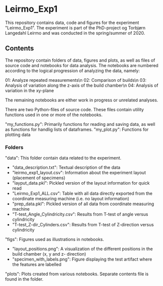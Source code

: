 # Leirmo_Exp1
This repository contains data, code and figures for the experiment "Leirmo_Exp1".
The experiment is part of the PhD-project og Torbjørn Langedahl Leirmo and was conducted in the spring/summer of 2020.


## Contents
The repository contain folders of data, figures and plots, as  well as files of source code and notebooks for data analysis.
The notebooks are numbered according to the logical progression of analyzing the data, namely:

01: Analyze repeated measurements\n
02: Comparison of builds\n
03: Analysis of variation along the z-axis of the build chamber\n
04: Analysis of variation in the xy-plane

The remaining notebooks are either work in progress or unrelated analyses.

There are two Python-files of source code. These files contain utility functions used in one or more of the notebooks.

"my_functions.py": Primarily functions for reading and saving data, as well as functions for handlig lists of dataframes.
"my_plot.py": Functions for plotting data


### Folders
"data": This folder contain data related to the experiment.
 - "data_description.txt": Textual description of the data
 - "leirmo_exp1_layout.csv": Information about the experiment layout (placement of specimens)
 - "layput_data.pkl": Pickled version of the layout information for quick read
 - "Leirmo_Exp1_ALL.csv": Table with all data directly exported from the coordinate measuring machine (i.e. no layout information)
 - "prep_data.pkl": Pickled version of all data from coordinate measuring machine
 - "T-test_Angle_Cylindricity.csv": Results from T-test of angle versus cylindricity
 - "T-test_Z-dir_Cylinders.csv": Results from T-test of Z-direction versus cylindricity
 
"figs": Figures used as illustrations in notebooks.
 - "layout_positions.png": A visualization of the different positions in the build chamber (x, y and z- direction)
 - "specimen_with_labels.png": Figure displaying the test artifact where the features are labelled
 
"plots": Plots created from various notebooks. Separate contents file is found in the folder.
